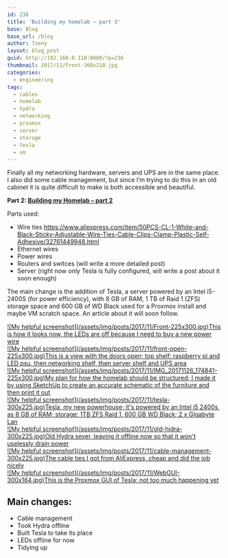 ```yaml
---
id: 236
title: 'Building my homelab – part 3'
base: Blog
base_url: /blog
author: Tzeny
layout: blog_post
guid: http://192.168.0.110:8000/?p=236
thumbnail: 2017/11/Front-360x210.jpg
categories:
  - engineering
tags:
  - cables
  - homelab
  - hydra
  - networking
  - proxmox
  - server
  - storage
  - tesla
  - vm
---
```

Finally all my networking hardware, servers and UPS are in the same place. I also did some cable management, but since I’m trying to do this in an old cabinet it is quite difficult to make is both accessible and beautiful.

**Part 2: [Building my Homelab – part 2](https://tzeny.com/2017/09/17/building-my-homelab-part-2/)**

Parts used:

  * Wire ties <https://www.aliexpress.com/item/50PCS-CL-1-White-and-Black-Sticky-Adjustable-Wire-Ties-Cable-Clips-Clamp-Plastic-Self-Adhesive/32761449948.html>
  * Ethernet wires
  * Power wires
  * Routers and switces (will write a more detailed post)
  * Server (right now only Tesla is fully configured, will write a post about it soon enough)

The main change is the addition of Tesla, a server powered by an Intel i5-2400S (for power efficiency), with 8 GB of RAM, 1 TB of Raid 1 (ZFS) storage space and 600 GB of WD Black used for a Proxmox install and maybe VM scratch space. An article about it will soon follow.

<div class="rl-gallery-container" id="rl-gallery-container-17" data-gallery_id="0"> <div class="rl-gallery rl-basicgrid-gallery " id="rl-gallery-17" data-gallery_no="17"> 

<div class="rl-gallery-item">
  <a href="https://tzeny.com/wp-content/uploads/2017/11/Front.jpg" title="This is how it looks now, the LEDs are off because I need to buy a new power wire" data-rl_title="This is how it looks now, the LEDs are off because I need to buy a new power wire" class="rl-gallery-link" data-rl_caption="" data-rel="lightbox-gallery-17">![My helpful screenshot](/assets/img/posts/2017/11/Front-225x300.jpg)<span class="rl-gallery-caption"><span class="rl-gallery-item-title">This is how it looks now, the LEDs are off because I need to buy a new power wire</span></span></a>
</div>

<div class="rl-gallery-item">
  <a href="https://tzeny.com/wp-content/uploads/2017/11/front-open.jpg" title="This is a view with the doors open; top shelf: raspberry pi and LED psu, then networking shelf, then server shelf and UPS area" data-rl_title="This is a view with the doors open; top shelf: raspberry pi and LED psu, then networking shelf, then server shelf and UPS area" class="rl-gallery-link" data-rl_caption="" data-rel="lightbox-gallery-17">![My helpful screenshot](/assets/img/posts/2017/11/front-open-225x300.jpg)<span class="rl-gallery-caption"><span class="rl-gallery-item-title">This is a view with the doors open; top shelf: raspberry pi and LED psu, then networking shelf, then server shelf and UPS area</span></span></a>
</div>

<div class="rl-gallery-item">
  <a href="https://tzeny.com/wp-content/uploads/2017/11/IMG_20171126_174841.jpg" title="My plan for how the homelab should be structured; I made it by using SketchUp to create an accurate schematic of the furniture and then print it out" data-rl_title="My plan for how the homelab should be structured; I made it by using SketchUp to create an accurate schematic of the furniture and then print it out" class="rl-gallery-link" data-rl_caption="" data-rel="lightbox-gallery-17">![My helpful screenshot](/assets/img/posts/2017/11/IMG_20171126_174841-225x300.jpg)<span class="rl-gallery-caption"><span class="rl-gallery-item-title">My plan for how the homelab should be structured; I made it by using SketchUp to create an accurate schematic of the furniture and then print it out</span></span></a>
</div>

<div class="rl-gallery-item">
  <a href="https://tzeny.com/wp-content/uploads/2017/11/tesla.jpg" title="Tesla, my new powerhouse; it's powered by an Intel i5 2400s, as 8 GB of RAM; storage: 1TB ZFS Raid 1, 600 GB WD Black; 2 x GIgabyte Lan" data-rl_title="Tesla, my new powerhouse; it's powered by an Intel i5 2400s, as 8 GB of RAM; storage: 1TB ZFS Raid 1, 600 GB WD Black; 2 x GIgabyte Lan" class="rl-gallery-link" data-rl_caption="" data-rel="lightbox-gallery-17">![My helpful screenshot](/assets/img/posts/2017/11/tesla-300x225.jpg)<span class="rl-gallery-caption"><span class="rl-gallery-item-title">Tesla, my new powerhouse; it's powered by an Intel i5 2400s, as 8 GB of RAM; storage: 1TB ZFS Raid 1, 600 GB WD Black; 2 x GIgabyte Lan</span></span></a>
</div>

<div class="rl-gallery-item">
  <a href="https://tzeny.com/wp-content/uploads/2017/11/old-hidra.jpg" title="Old Hydra sever, leaving it offline now so that it won't uselessly drain power" data-rl_title="Old Hydra sever, leaving it offline now so that it won't uselessly drain power" class="rl-gallery-link" data-rl_caption="" data-rel="lightbox-gallery-17">![My helpful screenshot](/assets/img/posts/2017/11/old-hidra-300x225.jpg)<span class="rl-gallery-caption"><span class="rl-gallery-item-title">Old Hydra sever, leaving it offline now so that it won't uselessly drain power</span></span></a>
</div>

<div class="rl-gallery-item">
  <a href="https://tzeny.com/wp-content/uploads/2017/11/cable-management.jpg" title="The cable ties I got from AliExpress, cheap and did the job nicely" data-rl_title="The cable ties I got from AliExpress, cheap and did the job nicely" class="rl-gallery-link" data-rl_caption="" data-rel="lightbox-gallery-17">![My helpful screenshot](/assets/img/posts/2017/11/cable-management-300x225.jpg)<span class="rl-gallery-caption"><span class="rl-gallery-item-title">The cable ties I got from AliExpress, cheap and did the job nicely</span></span></a>
</div>

<div class="rl-gallery-item">
  <a href="https://tzeny.com/wp-content/uploads/2017/11/WebGUI.jpg" title="This is the Proxmox GUI of Tesla; not too much happening yet" data-rl_title="This is the Proxmox GUI of Tesla; not too much happening yet" class="rl-gallery-link" data-rl_caption="" data-rel="lightbox-gallery-17">![My helpful screenshot](/assets/img/posts/2017/11/WebGUI-300x164.jpg)<span class="rl-gallery-caption"><span class="rl-gallery-item-title">This is the Proxmox GUI of Tesla; not too much happening yet</span></span></a>
</div></div> </div>

## Main changes:

  * Cable management
  * Took Hydra offline
  * Built Tesla to take its place
  * LEDs offline for now
  * Tidying up
